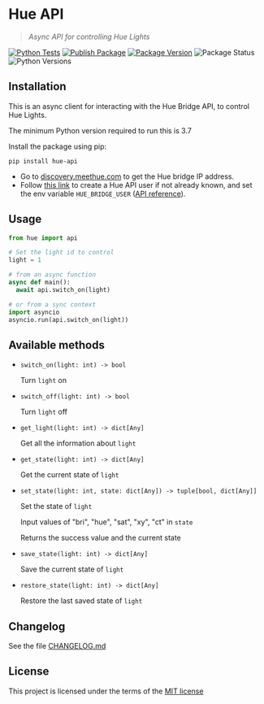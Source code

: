 # Hue API

> _Async API for controlling Hue Lights_

[![Python Tests](https://github.com/nirantak/hue-api/actions/workflows/python-test.yml/badge.svg)](https://github.com/nirantak/hue-api/actions/workflows/python-test.yml)
[![Publish Package](https://github.com/nirantak/hue-api/actions/workflows/python-publish.yml/badge.svg)](https://github.com/nirantak/hue-api/actions/workflows/python-publish.yml)
[![Package Version](https://img.shields.io/pypi/v/hue-api)](https://pypi.org/project/hue-api/)
![Package Status](https://img.shields.io/pypi/status/hue-api)
![Python Versions](https://img.shields.io/pypi/pyversions/hue-api)

## Installation

This is an async client for interacting with the Hue Bridge API, to control Hue Lights.

The minimum Python version required to run this is 3.7

Install the package using pip:

```shell
pip install hue-api
```

- Go to [discovery.meethue.com](https://discovery.meethue.com/) to get the Hue bridge IP address.
- Follow [this link](https://developers.meethue.com/develop/get-started-2/#so-lets-get-started) to create a Hue API user if not already known, and set the env variable `HUE_BRIDGE_USER` ([API reference](https://developers.meethue.com/develop/hue-api/7-configuration-api/#create-user)).

## Usage

```python
from hue import api

# Set the light id to control
light = 1

# from an async function
async def main():
  await api.switch_on(light)

# or from a sync context
import asyncio
asyncio.run(api.switch_on(light))
```

## Available methods

- `switch_on(light: int) -> bool`

  Turn `light` on

- `switch_off(light: int) -> bool`

  Turn `light` off

- `get_light(light: int) -> dict[Any]`

  Get all the information about `light`

- `get_state(light: int) -> dict[Any]`

  Get the current state of `light`

- `set_state(light: int, state: dict[Any]) -> tuple[bool, dict[Any]]`

  Set the state of `light`

  Input values of "bri", "hue", "sat", "xy", "ct" in `state`

  Returns the success value and the current state

- `save_state(light: int) -> dict[Any]`

  Save the current state of `light`

- `restore_state(light: int) -> dict[Any]`

  Restore the last saved state of `light`

## Changelog

See the file [CHANGELOG.md](CHANGELOG.md)

## License

This project is licensed under the terms of the [MIT license](LICENSE)

